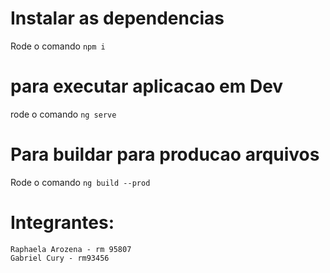 # Instalar as dependencias 
Rode o comando `npm i`

# para executar aplicacao em Dev

rode o comando `ng serve`

# Para buildar para producao arquivos

Rode o comando `ng build --prod`


# Integrantes:
    Raphaela Arozena - rm 95807
    Gabriel Cury - rm93456